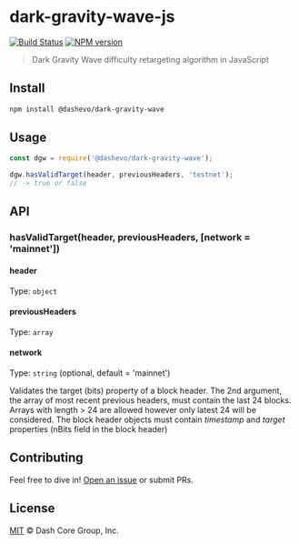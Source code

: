 # dark-gravity-wave-js

[![Build Status](https://travis-ci.com/dashevo/dark-gravity-wave-js.svg?branch=master)](https://travis-ci.com/dashevo/dark-gravity-wave-js)
[![NPM version](https://img.shields.io/npm/v/@dashevo/dark-gravity-wave.svg)](https://npmjs.org/package/@dashevo/dark-gravity-wave)

> Dark Gravity Wave difficulty retargeting algorithm in JavaScript

## Install

```sh
npm install @dashevo/dark-gravity-wave
```

## Usage

```js
const dgw = require('@dashevo/dark-gravity-wave');

dgw.hasValidTarget(header, previousHeaders, 'testnet');
// -> true or false
```

## API

### hasValidTarget(header, previousHeaders, [network = 'mainnet'])

#### header

Type: `object`

#### previousHeaders

Type: `array`

#### network

Type: `string` (optional, default = 'mainnet')

Validates the target (bits) property of a block header. The 2nd argument, the array of most recent previous headers, must contain the last 24 blocks. Arrays with length > 24 are allowed however only latest 24 will be considered.
The block header objects must contain *timestamp* and *target* properties (nBits field in the block header)


## Contributing

Feel free to dive in! [Open an issue](https://github.com/dashevo/dark-gravity-wave-js/issues/new) or submit PRs.

## License

[MIT](LICENSE) &copy; Dash Core Group, Inc.
